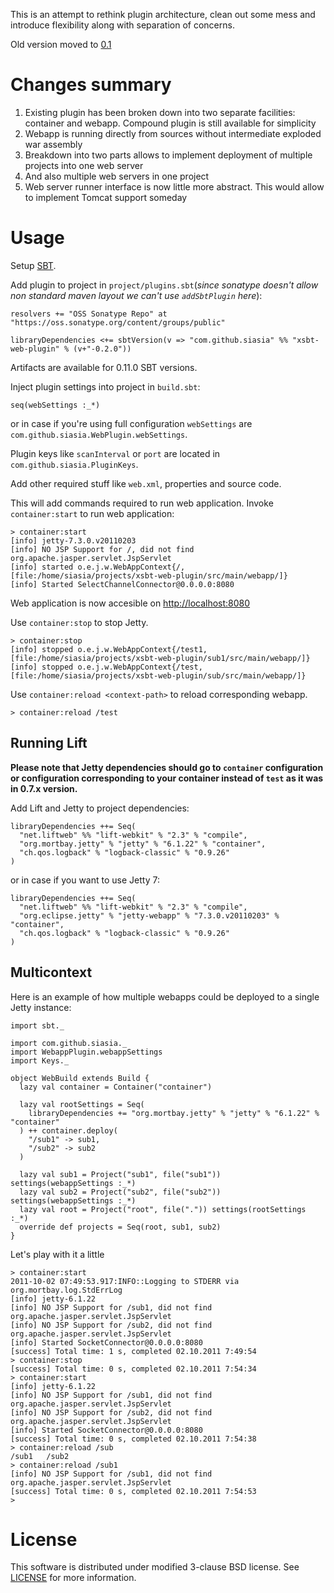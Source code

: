 This is an attempt to rethink plugin architecture, clean out some mess and introduce flexibility along with separation of concerns.

Old version moved to [0.1](https://github.com/siasia/xsbt-web-plugin/tree/0.1)

# Changes summary

1. Existing plugin has been broken down into two separate facilities: container and webapp. Compound plugin is still available for simplicity
2. Webapp is running directly from sources without intermediate exploded war assembly
3. Breakdown into two parts allows to implement deployment of multiple projects into one web server
5. And also multiple web servers in one project
4. Web server runner interface is now little more abstract. This would allow to implement Tomcat support someday

# Usage

Setup [SBT](http://github.com/harrah/xsbt/).

Add plugin to project in `project/plugins.sbt`(*since sonatype doesn't allow non standard maven layout we can't use `addSbtPlugin` here*):

    resolvers += "OSS Sonatype Repo" at "https://oss.sonatype.org/content/groups/public"    

    libraryDependencies <+= sbtVersion(v => "com.github.siasia" %% "xsbt-web-plugin" % (v+"-0.2.0"))
		
Artifacts are available for 0.11.0 SBT versions.

Inject plugin settings into project in `build.sbt`:

    seq(webSettings :_*)
		
or in case if you're using full configuration `webSettings` are `com.github.siasia.WebPlugin.webSettings`.

Plugin keys like `scanInterval` or `port` are located in `com.github.siasia.PluginKeys`.

Add other required stuff like `web.xml`, properties and source code.

This will add commands required to run web application. Invoke `container:start` to run web application:

    > container:start
    [info] jetty-7.3.0.v20110203
    [info] NO JSP Support for /, did not find org.apache.jasper.servlet.JspServlet
    [info] started o.e.j.w.WebAppContext{/,[file:/home/siasia/projects/xsbt-web-plugin/src/main/webapp/]}
    [info] Started SelectChannelConnector@0.0.0.0:8080

Web application is now accesible on [http://localhost:8080](http://localhost:8080)

Use `container:stop` to stop Jetty.

    > container:stop
    [info] stopped o.e.j.w.WebAppContext{/test1,[file:/home/siasia/projects/xsbt-web-plugin/sub1/src/main/webapp/]}
    [info] stopped o.e.j.w.WebAppContext{/test,[file:/home/siasia/projects/xsbt-web-plugin/sub/src/main/webapp/]}
		
Use `container:reload <context-path>` to reload corresponding webapp.

    > container:reload /test

## Running Lift

**Please note that Jetty dependencies should go to `container` configuration or configuration corresponding to your container instead of `test` as it was in 0.7.x version.**

Add Lift and Jetty to project dependencies:

    libraryDependencies ++= Seq(
      "net.liftweb" %% "lift-webkit" % "2.3" % "compile",
      "org.mortbay.jetty" % "jetty" % "6.1.22" % "container",
      "ch.qos.logback" % "logback-classic" % "0.9.26"
    )
		
or in case if you want to use Jetty 7:

    libraryDependencies ++= Seq(
      "net.liftweb" %% "lift-webkit" % "2.3" % "compile",
      "org.eclipse.jetty" % "jetty-webapp" % "7.3.0.v20110203" % "container",
      "ch.qos.logback" % "logback-classic" % "0.9.26"
    )
		
## Multicontext

Here is an example of how multiple webapps could be deployed to a single Jetty instance:

    import sbt._
    
    import com.github.siasia._
    import WebappPlugin.webappSettings
    import Keys._
    
    object WebBuild extends Build {
      lazy val container = Container("container")
      
      lazy val rootSettings = Seq(
        libraryDependencies += "org.mortbay.jetty" % "jetty" % "6.1.22" % "container"
      ) ++ container.deploy(
        "/sub1" -> sub1,
        "/sub2" -> sub2
      )    
      
      lazy val sub1 = Project("sub1", file("sub1")) settings(webappSettings :_*)
      lazy val sub2 = Project("sub2", file("sub2")) settings(webappSettings :_*)
      lazy val root = Project("root", file(".")) settings(rootSettings :_*)
      override def projects = Seq(root, sub1, sub2)
    }
		
Let's play with it a little

    > container:start
    2011-10-02 07:49:53.917:INFO::Logging to STDERR via org.mortbay.log.StdErrLog
    [info] jetty-6.1.22
    [info] NO JSP Support for /sub1, did not find org.apache.jasper.servlet.JspServlet
    [info] NO JSP Support for /sub2, did not find org.apache.jasper.servlet.JspServlet
    [info] Started SocketConnector@0.0.0.0:8080
    [success] Total time: 1 s, completed 02.10.2011 7:49:54
    > container:stop 
    [success] Total time: 0 s, completed 02.10.2011 7:54:34
    > container:start
    [info] jetty-6.1.22
    [info] NO JSP Support for /sub1, did not find org.apache.jasper.servlet.JspServlet
    [info] NO JSP Support for /sub2, did not find org.apache.jasper.servlet.JspServlet
    [info] Started SocketConnector@0.0.0.0:8080
    [success] Total time: 0 s, completed 02.10.2011 7:54:38
    > container:reload /sub 
    /sub1   /sub2
    > container:reload /sub1
    [info] NO JSP Support for /sub1, did not find org.apache.jasper.servlet.JspServlet
    [success] Total time: 0 s, completed 02.10.2011 7:54:53
    >

# License
This software is distributed under modified 3-clause BSD license. See [LICENSE](https://github.com/siasia/xsbt-web-plugin/blob/master/LICENSE) for more information.
